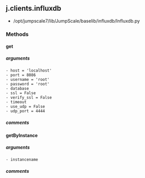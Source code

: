 ## j.clients.influxdb

- /opt/jumpscale7/lib/JumpScale/baselib/influxdb/Influxdb.py

### Methods

    

#### get 
##### arguments

    - host = 'localhost'
    - port = 8086
    - username = 'root'
    - password = 'root'
    - database
    - ssl = False
    - verify_ssl = False
    - timeout
    - use_udp = False
    - udp_port = 4444

##### comments

#### getByInstance 
##### arguments

    - instancename

##### comments

